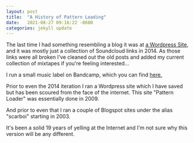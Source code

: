 ```yaml
---
layout: post
title:  "A History of Pattern Loading"
date:   2021-08-27 09:16:22 -0600
categories: jekyll update
---
```

The last time I had something resembling a blog it was at <a href="https://patternloading.wordpress.com">a Wordpress Site</a>, and it was mostly just a collection of Soundcloud links in 2014. As those links were all broken I've cleaned out the old posts and added my current collection of mixtapes if you're feeling interested... 

I run a small music label on Bandcamp, which you can find <a href="https://patternloading.bandcamp.com/">here.</a> 

Prior to even the 2014 iteration I ran a Wordpress site which I have saved but has been scoured from the face of the internet. This site "Pattern Loader" was essentially done in 2009. 

And prior to even that I ran a couple of Blogspot sites under the alias "scarboi" starting in 2003. 

It's been a solid 19 years of yelling at the Internet and I'm not sure why this version will be any different.
